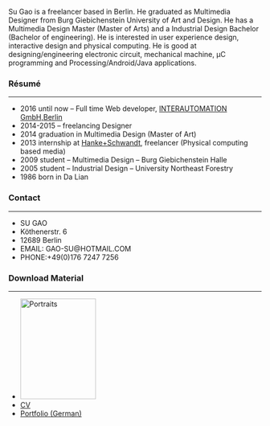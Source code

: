 Su Gao is a freelancer based in Berlin. He graduated as Multimedia Designer from Burg Giebichenstein University of Art and Design.
He has a Multimedia Design Master (Master of Arts) and a Industrial Design Bachelor (Bachelor of engineering).
He is interested in user experience design, interactive design and physical computing.
He is good at designing/engineering electronic circuit, mechanical machine, µC programming and Processing/Android/Java applications.
<h3>Résumé</h3>

<hr />

<ul>
 	<li>2016 until now – Full time Web developer, <a href="http://www.interautomation.de/de/" target="_blank">INTERAUTOMATION GmbH,Berlin</a></li>
 	<li>2014-2015 – freelancing Designer</li>
 	<li>2014 graduation in Multimedia Design (Master of Art)</li>
 	<li>2013 internship at <a href="http://www.pluslab.de" target="_blank">Hanke+Schwandt</a>, freelancer (Physical computing based media)</li>
 	<li>2009 student – Multimedia Design – Burg Giebichenstein Halle</li>
 	<li>2005 student – Industrial Design – University Northeast Forestry</li>
 	<li>1986 born in Da Lian</li>
</ul>
<h3>Contact</h3>

<hr />

<ul>
 	<li>SU GAO</li>
 	<li>Köthenerstr. 6</li>
 	<li>12689 Berlin</li>
 	<li>EMAIL: GAO-SU@HOTMAIL.COM</li>
 	<li>PHONE:+49(0)176 7247 7256</li>
</ul>
<h3>Download Material</h3>

<hr />

<ul>
 	<li><a href="../img/Portrate-SuGao.jpg" target="_blank"><img class="alignnone size-medium wp-image-215" src="../img/Portrate-SuGao.jpg" alt="Portraits" width="150" height="200" attributes="#"/></a></li>
 	<li><a href="../pdf/Lebenslauf-SuGao-SoftwareDeveloper.pdf" target="_blank" attributes="#">CV</a></li>
 	<li><a href="../pdf/Portfolio-SuGao_2015_HiReso.pdf" target="_blank" attributes="#">Portfolio (German)</a></li>
</ul>
